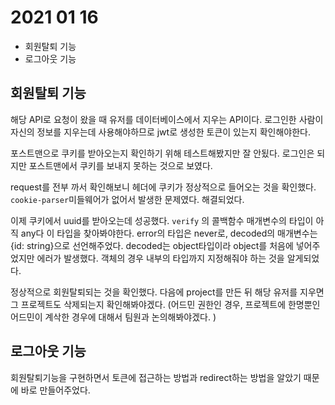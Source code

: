 # 2021 01 16

* 회원탈퇴 기능
* 로그아웃 기능 



## 회원탈퇴 기능

해당 API로 요청이 왔을 때 유저를 데이터베이스에서 지우는 API이다. 로그인한 사람이 자신의 정보를 지우는데 사용해야하므로 jwt로 생성한 토큰이 있는지 확인해야한다. 

포스트맨으로 쿠키를 받아오는지 확인하기 위해 테스트해봤지만 잘 안됬다. 로그인은 되지만 포스트맨에서 쿠키를 보내지 못하는 것으로 보였다.

request를 전부 까서 확인해보니 헤더에 쿠키가 정상적으로 들어오는 것을 확인했다. `cookie-parser`미들웨어가 없어서 발생한 문제였다. 해결되었다. 

이제 쿠키에서 uuid를 받아오는데 성공했다. `verify` 의 콜백함수 매개변수의 타입이 아직 any다 이 타입을 찾아봐야한다. error의 타입은 never로, decoded의 매개변수는 {id: string}으로 선언해주었다. decoded는 object타입이라 object를 처음에 넣어주었지만 에러가 발생했다. 객체의 경우 내부의 타입까지 지정해줘야 하는 것을 알게되었다. 

정상적으로 회원탈퇴되는 것을 확인했다. 다음에 project를 만든 뒤 해당 유저를 지우면 그 프로젝트도 삭제되는지 확인해봐야겠다. (어드민 권한인 경우, 프로젝트에 한명뿐인 어드민이 계삭한 경우에 대해서 팀원과 논의해봐야겠다. )

## 로그아웃 기능

회원탈퇴기능을 구현하면서 토큰에 접근하는 방법과 redirect하는 방법을 알았기 때문에 바로 만들어주었다.